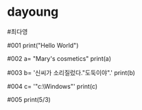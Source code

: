 # dayoung
#최다영

#001
print("Hello World")

#002
a= "Mary's cosmetics"
print(a)

#003
b= '신씨가 소리질렀다."도둑이야".'
print(b)

#004
c= '"c:\Windows"'
print(c)

#005
print(5/3)

